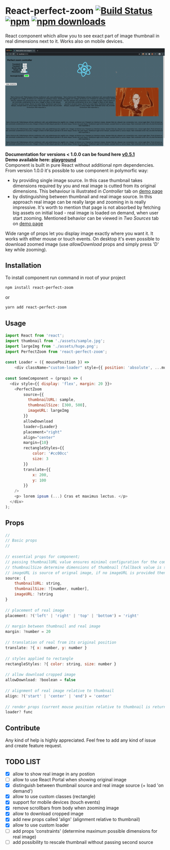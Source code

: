 # React-perfect-zoom [![Build Status](https://travis-ci.org/jedluk/react-perfect-zoom.svg?branch=master)](https://travis-ci.org/jedluk/react-perfect-zoom) [![npm](https://img.shields.io/npm/v/react-perfect-zoom.svg)](https://www.npmjs.com/package/react-perfect-zoom) [![npm downloads](https://img.shields.io/npm/dm/react-perfect-zoom.svg)](https://www.npmjs.com/package/react-perfect-zoom)

React component which allow you to see exact part of image thumbnail in real dimensions next to it. Works also on mobile devices.

![Alt Demo](https://raw.githubusercontent.com/jedluk/random/master/react-perfect-zoom/perfect_zoom_demo.gif)

**Documentation for versions < 1.0.0 can be found here [v0.5.1](https://github.com/jedluk/react-perfect-zoom/tree/v0.5.1)** \
**Demo available here: [playground](https://jedluk.github.io/react-perfect-zoom-playground/)** \
Component is built in pure React without additional npm dependencies. From version 1.0.0 it's possible to use component in polymorfic way:

- by providing single image source. In this case thumbnail takes dimensions required by you and real image is cutted from its original dimensions. This behaviour is illustrated in _Controller_ tab on [demo page](https://jedluk.github.io/react-perfect-zoom-playground)
- by distinguishing between thumbnail and real image source. In this approach real image can be really large and zooming in is really impressive. It's worth to mention that page is not absorbed by fetching big assets on initial load - real image is loaded on demand, when user start zooming. Mentioned behavior can be viewed in _Two Sources_ tab on [demo page](https://jedluk.github.io/react-perfect-zoom-playground)

Wide range of props let you display image exactly where you want it. It works with either mouse or touch events. On desktop it's even possible to download zoomed image (use _allowDownload_ props and simply press 'D' key while zooming).

## Installation

To install component run command in root of your project

```bash
npm install react-perfect-zoom
```

or

```bash
yarn add react-perfect-zoom
```

## Usage

```js
import React from 'react';
import thumbnail from './assets/sample.jpg';
import largeImg from './assets/huge.png';
import PerfectZoom from 'react-perfect-zoom';

const Loader = ({ mousePosition }) =>
    <div className="custom-loader" style={{ position: 'absolute', ...mousePosition }} />

const SomeComponent = (props) => (
  <div style={{ display: 'flex', margin: 20 }}>
    <PerfectZoom
        source={{
          thumbnailURL: sample,
          thumbnailSize: [300, 500],
          imageURL: largeImg
        }}
        allowDownload
        loader={Loader}
        placement="right"
        align="center"
        margin={10}
        rectangleStyles={{
            color: '#cc00cc'
            size: 3
        }}
        translate={{
            x: 200,
            y: 100
        }}
    />
    <p> lorem ipsum (...) Cras et maximus lectus. </p>
  </div>
);
```

## Props

```js
//
// Basic props
//

// essential props for component;
// passing thumbnailURL value ensures minimal configuration for the component.
// thumbnailSize determine dimensions of thumbnail (fallback value is set to [300, 500]),
// imageURL is source of orignal image, if no imageURL is provided then thumbnailURL will be treated as imageURL
source: {
    thumbnailURL: string,
    thumbnailSize: ?[number, number],
    imageURL: ?string
}

// placement of real image
placement: ?('left' | 'right' | 'top' | 'bottom') = 'right'

// margin between thumbnail and real image
margin: ?number = 20

// translation of real from its original position
translate: ?{ x: number, y: number }

// styles applied to rectangle
rectangleStyles: ?{ color: string, size: number }

// allow download cropped image
allowDownload: ?boolean = false

// alignment of real image relative to thumbnail
align: ?('start' | 'center' | 'end') = 'center'

// render props (current mouse position relative to thumbnail is returned back)
loader? func
```

## Contribute

Any kind of help is highly appreciated. Feel free to add any kind of issue and create feature request.

## TODO LIST

- [x] allow to show real image in any postion
- [ ] allow to use React Portal when showing original image
- [x] distinguish between thumbnail source and real image source (+ load 'on demand')
- [x] allow to use custom classes (rectangle)
- [x] support for mobile devices (touch events)
- [x] remove scrollbars from body when zooming image
- [x] allow to download cropped image
- [x] add new props called 'align' (alignment relative to thumbnail)
- [x] allow to use custom loader
- [ ] add props 'constraints' (determine maximum possible dimensions for real image)
- [ ] add possibility to rescale thumbnail without passing second source
